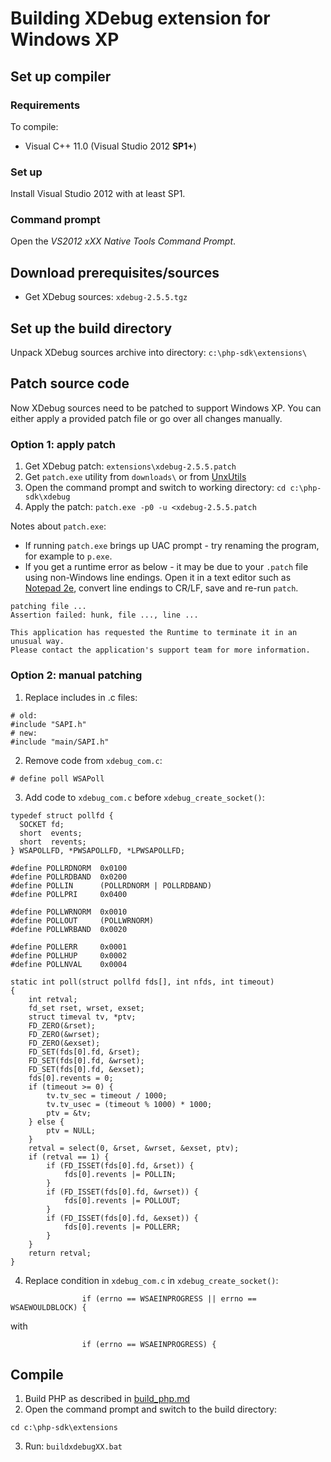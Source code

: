 # Building XDebug extension for Windows XP

## Set up compiler

### Requirements
To compile:
* Visual C++ 11.0 (Visual Studio 2012 **SP1+**)

### Set up
Install Visual Studio 2012 with at least SP1.

### Command prompt
Open the *VS2012 xXX Native Tools Command Prompt*.

## Download prerequisites/sources
* Get XDebug sources: `xdebug-2.5.5.tgz`

## Set up the build directory
Unpack XDebug sources archive into directory: `c:\php-sdk\extensions\`

## Patch source code
Now XDebug sources need to be patched to support Windows XP. You can either apply a provided patch file or go over all changes manually.

### Option 1: apply patch
1. Get XDebug patch: `extensions\xdebug-2.5.5.patch`
2. Get `patch.exe` utility from `downloads\` or from [UnxUtils](https://sourceforge.net/projects/unxutils)
3. Open the command prompt and switch to working directory: `cd c:\php-sdk\xdebug`
4. Apply the patch: `patch.exe -p0 -u <xdebug-2.5.5.patch`

Notes about `patch.exe`:
* If running `patch.exe` brings up UAC prompt - try renaming the program, for example to `p.exe`.
* If you get a runtime error as below - it may be due to your `.patch` file using non-Windows line endings. Open it in a text editor such as [Notepad 2e](https://github.com/ProgerXP/Notepad2e), convert line endings to CR/LF, save and re-run `patch`.

```
patching file ...
Assertion failed: hunk, file ..., line ...

This application has requested the Runtime to terminate it in an unusual way.
Please contact the application's support team for more information.
```

### Option 2: manual patching

1. Replace includes in .c files:
```
# old:
#include "SAPI.h"
# new:
#include "main/SAPI.h"
```

2. Remove code from `xdebug_com.c`:
```
# define poll WSAPoll
```

3. Add code to `xdebug_com.c` before `xdebug_create_socket()`:
```
typedef struct pollfd {
  SOCKET fd;
  short  events;
  short  revents;
} WSAPOLLFD, *PWSAPOLLFD, *LPWSAPOLLFD;

#define POLLRDNORM  0x0100
#define POLLRDBAND  0x0200
#define POLLIN      (POLLRDNORM | POLLRDBAND)
#define POLLPRI     0x0400

#define POLLWRNORM  0x0010
#define POLLOUT     (POLLWRNORM)
#define POLLWRBAND  0x0020

#define POLLERR     0x0001
#define POLLHUP     0x0002
#define POLLNVAL    0x0004

static int poll(struct pollfd fds[], int nfds, int timeout)
{
    int retval;
    fd_set rset, wrset, exset;
    struct timeval tv, *ptv;
    FD_ZERO(&rset);
    FD_ZERO(&wrset);
    FD_ZERO(&exset);
    FD_SET(fds[0].fd, &rset);
    FD_SET(fds[0].fd, &wrset);
    FD_SET(fds[0].fd, &exset);
    fds[0].revents = 0;
    if (timeout >= 0) {
        tv.tv_sec = timeout / 1000;
        tv.tv_usec = (timeout % 1000) * 1000;
        ptv = &tv;
    } else {
        ptv = NULL;
    }
    retval = select(0, &rset, &wrset, &exset, ptv);
    if (retval == 1) {
        if (FD_ISSET(fds[0].fd, &rset)) {
            fds[0].revents |= POLLIN;
        }
        if (FD_ISSET(fds[0].fd, &wrset)) {
            fds[0].revents |= POLLOUT;
        }
        if (FD_ISSET(fds[0].fd, &exset)) {
            fds[0].revents |= POLLERR;
        }
    }
    return retval;
}

```
4. Replace condition in `xdebug_com.c` in `xdebug_create_socket()`:
```
				if (errno == WSAEINPROGRESS || errno == WSAEWOULDBLOCK) {
```
with
```
				if (errno == WSAEINPROGRESS) {
```

## Compile
1. Build PHP as described in [build_php.md](https://github.com/ProgerXP/php-5.6-xp/blob/master/build_php.md)
2. Open the command prompt and switch to the build directory:
```
cd c:\php-sdk\extensions
```
3. Run: `buildxdebugXX.bat`
